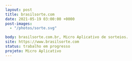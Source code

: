 ```yaml
---
layout: post
title: brasilsorte.com
date: 2021-05-19 03:00:00 +0000
post-images:
  - "/photos/sorte.svg"

body: brasilsorte.com.br, Micro Aplicativo de sorteios.
site: https://www.brasilsorte.com
status: trabalho em progresso
projeto: Micro Aplicativo
---
```


